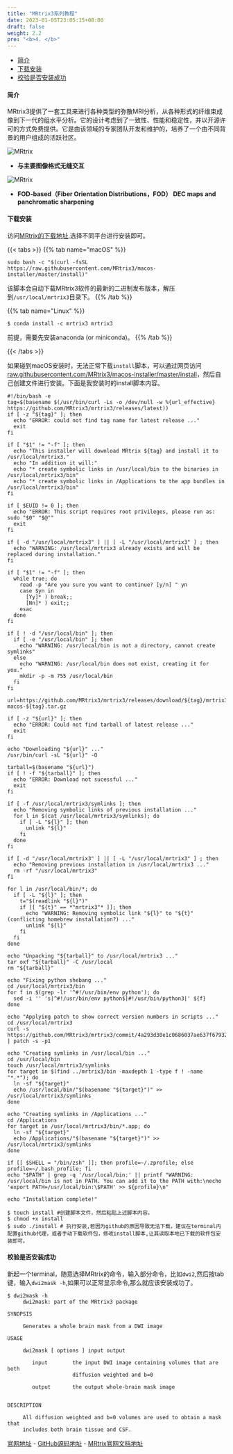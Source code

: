 ```yaml
---
title: "MRtrix3系列教程"
date: 2023-01-05T23:05:15+08:00
draft: false
weight: 2.2
pre: "<b>4. </b>"
---
```


- [简介](#简介)
- [下载安装](#下载安装)
- [校验是否安装成功](#校验是否安装成功)


#### 简介
MRtrix3提供了一套工具来进行各种类型的弥散MRI分析，从各种形式的纤维束成像到下一代的组水平分析。它的设计考虑到了一致性、性能和稳定性，并以开源许可的方式免费提供。它是由该领域的专家团队开发和维护的，培养了一个由不同背景的用户组成的活跃社区。


![MRtrix](/mrtrix/images/mrtrix_home.jpeg)
- **与主要图像格式无缝交互**

![MRtrix](/mrtrix/images/foddec-pansharp.jpeg)
- **FOD-based（Fiber Orientation Distributions，FOD） DEC maps and panchromatic sharpening**


#### 下载安装
访问[MRtrix的下载地址](https://www.mrtrix.org/download/),选择不同平台进行安装即可。


{{< tabs >}}
{{% tab name="macOS" %}}
```shell
sudo bash -c "$(curl -fsSL https://raw.githubusercontent.com/MRtrix3/macos-installer/master/install)"
```
该脚本会自动下载MRtrix3软件的最新的二进制发布版本，解压到`/usr/local/mrtrix3`目录下。
{{% /tab %}}

{{% tab name="Linux" %}}
```shell
$ conda install -c mrtrix3 mrtrix3
```
前提，需要先安装anaconda (or miniconda)。
{{% /tab %}}

{{< /tabs >}}



如果碰到macOS安装时，无法正常下载```install```脚本，可以通过网页访问[raw.githubusercontent.com/MRtrix3/macos-installer/master/install](https://raw.githubusercontent.com/MRtrix3/macos-installer/master/install)，然后自己创建文件进行安装。下面是我安装时的install脚本内容。

```shell
#!/bin/bash -e
tag=$(basename $(/usr/bin/curl -Ls -o /dev/null -w %{url_effective} https://github.com/MRtrix3/mrtrix3/releases/latest))
if [ -z "${tag}" ]; then
  echo "ERROR: could not find tag name for latest release ..."
  exit
fi 

if [ "$1" != "-f" ]; then
  echo "This installer will download MRtrix ${tag} and install it to /usr/local/mrtrix3."
  echo "In addition it will:"
  echo "* create symbolic links in /usr/local/bin to the binaries in /usr/local/mrtrix3/bin"
  echo "* create symbolic links in /Applications to the app bundles in /usr/local/mrtrix3/bin"
fi

if [ $EUID != 0 ]; then
  echo "ERROR: This script requires root privileges, please run as: sudo "$0" "$@""
  exit
fi

if [ -d "/usr/local/mrtrix3" ] || [ -L "/usr/local/mrtrix3" ] ; then
  echo "WARNING: /usr/local/mrtrix3 already exists and will be replaced during installation."
fi

if [ "$1" != "-f" ]; then
  while true; do
    read -p "Are you sure you want to continue? [y/n] " yn
    case $yn in
      [Yy]* ) break;;
      [Nn]* ) exit;;
    esac
  done
fi

if [ ! -d "/usr/local/bin" ]; then
  if [ -e "/usr/local/bin" ]; then
    echo "WARNING: /usr/local/bin is not a directory, cannot create symlinks"
  else
    echo "WARNING: /usr/local/bin does not exist, creating it for you."
    mkdir -p -m 755 /usr/local/bin
  fi
fi

url=https://github.com/MRtrix3/mrtrix3/releases/download/${tag}/mrtrix3-macos-${tag}.tar.gz

if [ -z "${url}" ]; then
  echo "ERROR: Could not find tarball of latest release ..."
  exit
fi

echo "Downloading "${url}" ..."
/usr/bin/curl -sL "${url}" -O

tarball=$(basename "${url}")
if [ ! -f "${tarball}" ]; then
  echo "ERROR: Download not sucessful ..."
  exit
fi

if [ -f /usr/local/mrtrix3/symlinks ]; then
  echo "Removing symbolic links of previous installation ..."
  for l in $(cat /usr/local/mrtrix3/symlinks); do
    if [ -L "${l}" ]; then
      unlink "${l}"
    fi
  done
fi

if [ -d "/usr/local/mrtrix3" ] || [ -L "/usr/local/mrtrix3" ] ; then
  echo "Removing previous installation in /usr/local/mrtrix3 ..."
  rm -rf "/usr/local/mrtrix3"
fi

for l in /usr/local/bin/*; do
  if [ -L "${l}" ]; then
    t="$(readlink "${l}")"
    if [[ "${t}" == *"mrtrix3"* ]]; then
      echo "WARNING: Removing symbolic link "${l}" to "${t}" (conflicting homebrew installation?) ..."
      unlink "${l}"
    fi
  fi
done

echo "Unpacking "${tarball}" to /usr/local/mrtrix3 ..."
tar oxf "${tarball}" -C /usr/local
rm "${tarball}"

echo "Fixing python shebang ..."
cd /usr/local/mrtrix3/bin
for f in $(grep -lr '^#!/usr/bin/env python'); do
  sed -i '' 's|^#!/usr/bin/env python$|#!/usr/bin/python3|' ${f}
done

echo "Applying patch to show correct version numbers in scripts ..."
cd /usr/local/mrtrix3
curl -s https://github.com/MRtrix3/mrtrix3/commit/4a293d30e1c0686037ae637f67932d497eb71ee6.patch | patch -s -p1

echo "Creating symlinks in /usr/local/bin ..."
cd /usr/local/bin
touch /usr/local/mrtrix3/symlinks
for target in $(find ../mrtrix3/bin -maxdepth 1 -type f ! -name "*.*"); do
  ln -sf "${target}"
  echo /usr/local/bin/"$(basename "${target}")" >> /usr/local/mrtrix3/symlinks
done

echo "Creating symlinks in /Applications ..."
cd /Applications
for target in /usr/local/mrtrix3/bin/*.app; do
  ln -sf "${target}"
  echo /Applications/"$(basename "${target}")" >> /usr/local/mrtrix3/symlinks
done

if [[ $SHELL = "/bin/zsh" ]]; then profile=~/.zprofile; else profile=~/.bash_profile; fi
echo "$PATH" | grep -q '/usr/local/bin:' || printf "WARNING: /usr/local/bin is not in PATH. You can add it to the PATH with:\necho 'export PATH=/usr/local/bin:\$PATH' >> ${profile}\n"

echo "Installation complete!"
```

```shell
$ touch install #创建脚本文件，然后粘贴上述脚本内容。
$ chmod +x install
$ sudo ./install # 执行安装,若因为github的原因导致无法下载，建议在terminal内配置github代理，或者手动下载软件包，修改install脚本,让其读取本地已下载的软件包安装即可。
```



#### 校验是否安装成功
新起一个terminal，随意选择MRtrix的命令，输入部分命令，比如`dwi2`,然后按tab键，输入`dwi2mask -h`,如果可以正常显示命令,那么就应该安装成功了。
```shell
$ dwi2mask -h
     dwi2mask: part of the MRtrix3 package

SYNOPSIS

     Generates a whole brain mask from a DWI image

USAGE

     dwi2mask [ options ] input output

        input        the input DWI image containing volumes that are both
                     diffusion weighted and b=0

        output       the output whole-brain mask image


DESCRIPTION

     All diffusion weighted and b=0 volumes are used to obtain a mask that
     includes both brain tissue and CSF.
```


[官网地址](https://www.mrtrix.org/) - 
[GitHub源码地址](https://www.mrtrix.org/download/) - 
[MRtrix官网文档地址](https://mrtrix.readthedocs.io/en/latest/getting_started/beginner_dwi_tutorial.html#dwi-geometric-distortion-correction)